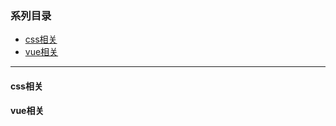 ### 系列目录
* [css相关](https://github.com/tracey-long/article/blob/master/README.md#css%E7%9B%B8%E5%85%B3)
* [vue相关]()
---
#### css相关
#### vue相关

